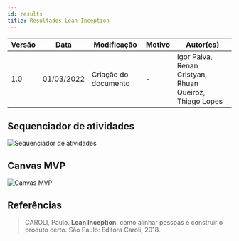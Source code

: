 ```yaml
---
id: results
title: Resultados Lean Inception
---
```


| Versão | Data       | Modificação                    | Motivo | Autor(es) |
| ------ | ---------- | ------------------------------ | ------ | ----- |
| 1.0    | 01/03/2022 | Criação do documento | - | Igor Paiva, Renan Cristyan, Rhuan Queiroz, Thiago Lopes |

## Sequenciador de atividades

![Sequenciador de atividades](/img/docs/lean_inception/senquenciador.png)

## Canvas MVP

![Canvas MVP](/img/docs/lean_inception/canvas_mvp.png)

## Referências

>CAROLI, Paulo. **Lean Inception**: como alinhar pessoas e construir o produto certo. São Paulo: Editora Caroli, 2018.